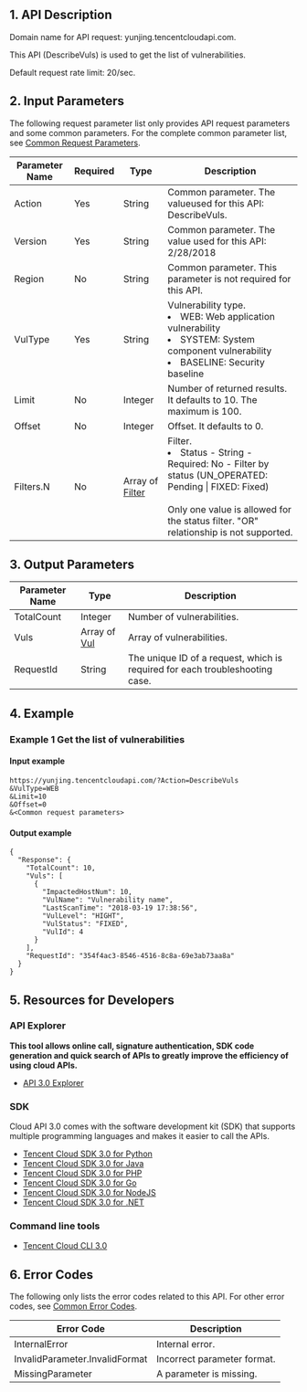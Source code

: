 ## 1. API Description

Domain name for API request: yunjing.tencentcloudapi.com.

This API (DescribeVuls) is used to get the list of vulnerabilities.

Default request rate limit: 20/sec.

## 2. Input Parameters

The following request parameter list only provides API request parameters and some common parameters. For the complete common parameter list, see [Common Request Parameters](/document/api/296/19828).

| Parameter Name | Required | Type | Description |
|---------|---------|---------|---------|
| Action | Yes | String | Common parameter. The value​used for this API: DescribeVuls. |
| Version | Yes | String | Common parameter. The value used for this API: 2/28/2018 |
| Region | No | String | Common parameter. This parameter is not required for this API. |
| VulType | Yes | String | Vulnerability type.<br/><li> WEB: Web application vulnerability</li><li> SYSTEM: System component vulnerability</li><li> BASELINE: Security baseline</li> |
| Limit | No | Integer | Number of returned results. It defaults to 10. The maximum is 100. |
| Offset | No | Integer | Offset. It defaults to 0. |
| Filters.N | No | Array of [Filter](/document/api/296/19867#Filter) | Filter.<br/><li>Status - String - Required: No - Filter by status (UN_OPERATED: Pending &#124; FIXED: Fixed)<br/><br/>Only one value is allowed for the status filter. "OR" relationship is not supported. |

## 3. Output Parameters

| Parameter Name | Type | Description |
|---------|---------|---------|
| TotalCount | Integer | Number of vulnerabilities. |
| Vuls | Array of [Vul](/document/api/296/19867#Vul) | Array of vulnerabilities. |
| RequestId | String | The unique ID of a request, which is required for each troubleshooting case. |

## 4. Example

### Example 1 Get the list of vulnerabilities

#### Input example

```
https://yunjing.tencentcloudapi.com/?Action=DescribeVuls
&VulType=WEB
&Limit=10
&Offset=0
&<Common request parameters>
```

#### Output example

```
{
  "Response": {
    "TotalCount": 10,
    "Vuls": [
      {
        "ImpactedHostNum": 10,
        "VulName": "Vulnerability name",
        "LastScanTime": "2018-03-19 17:38:56",
        "VulLevel": "HIGHT",
        "VulStatus": "FIXED",
        "VulId": 4
      }
    ],
    "RequestId": "354f4ac3-8546-4516-8c8a-69e3ab73aa8a"
  }
}
```


## 5. Resources for Developers

### API Explorer

**This tool allows online call, signature authentication, SDK code generation and quick search of APIs to greatly improve the efficiency of using cloud APIs.**

* [API 3.0 Explorer](https://console.cloud.tencent.com/api/explorer?Product=yunjing&Version=2018-02-28&Action=DescribeVuls)

### SDK

Cloud API 3.0 comes with the software development kit (SDK) that supports multiple programming languages and makes it easier to call the APIs.

* [Tencent Cloud SDK 3.0 for Python](https://github.com/TencentCloud/tencentcloud-sdk-python)
* [Tencent Cloud SDK 3.0 for Java](https://github.com/TencentCloud/tencentcloud-sdk-java)
* [Tencent Cloud SDK 3.0 for PHP](https://github.com/TencentCloud/tencentcloud-sdk-php)
* [Tencent Cloud SDK 3.0 for Go](https://github.com/TencentCloud/tencentcloud-sdk-go)
* [Tencent Cloud SDK 3.0 for NodeJS](https://github.com/TencentCloud/tencentcloud-sdk-nodejs)
* [Tencent Cloud SDK 3.0 for .NET](https://github.com/TencentCloud/tencentcloud-sdk-dotnet)

### Command line tools

* [Tencent Cloud CLI 3.0](https://cloud.tencent.com/document/product/440/6176)

## 6. Error Codes

The following only lists the error codes related to this API. For other error codes, see [Common Error Codes](/document/api/296/19830#.E5.85.AC.E5.85.B1.E9.94.99.E8.AF.AF.E7.A0.81).

| Error Code | Description |
|---------|---------|
| InternalError | Internal error. |
| InvalidParameter.InvalidFormat | Incorrect parameter format. |
| MissingParameter | A parameter is missing. |

